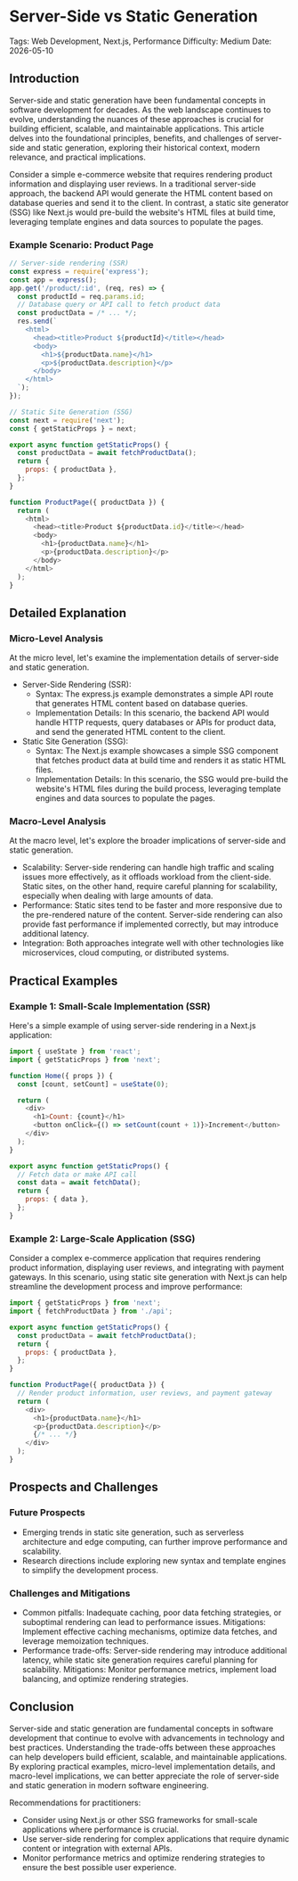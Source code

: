 # Server-Side vs Static Generation
Tags: Web Development, Next.js, Performance
Difficulty: Medium
Date: 2026-05-10

## Introduction

Server-side and static generation have been fundamental concepts in software development for decades. As the web landscape continues to evolve, understanding the nuances of these approaches is crucial for building efficient, scalable, and maintainable applications. This article delves into the foundational principles, benefits, and challenges of server-side and static generation, exploring their historical context, modern relevance, and practical implications.

Consider a simple e-commerce website that requires rendering product information and displaying user reviews. In a traditional server-side approach, the backend API would generate the HTML content based on database queries and send it to the client. In contrast, a static site generator (SSG) like Next.js would pre-build the website's HTML files at build time, leveraging template engines and data sources to populate the pages.

### Example Scenario: Product Page
```javascript
// Server-side rendering (SSR)
const express = require('express');
const app = express();
app.get('/product/:id', (req, res) => {
  const productId = req.params.id;
  // Database query or API call to fetch product data
  const productData = /* ... */;
  res.send(`
    <html>
      <head><title>Product ${productId}</title></head>
      <body>
        <h1>${productData.name}</h1>
        <p>${productData.description}</p>
      </body>
    </html>
  `);
});

// Static Site Generation (SSG)
const next = require('next');
const { getStaticProps } = next;

export async function getStaticProps() {
  const productData = await fetchProductData();
  return {
    props: { productData },
  };
}

function ProductPage({ productData }) {
  return (
    <html>
      <head><title>Product ${productData.id}</title></head>
      <body>
        <h1>{productData.name}</h1>
        <p>{productData.description}</p>
      </body>
    </html>
  );
}
```
## Detailed Explanation

### Micro-Level Analysis

At the micro level, let's examine the implementation details of server-side and static generation.

* Server-Side Rendering (SSR):
	+ Syntax: The express.js example demonstrates a simple API route that generates HTML content based on database queries.
	+ Implementation Details: In this scenario, the backend API would handle HTTP requests, query databases or APIs for product data, and send the generated HTML content to the client.
* Static Site Generation (SSG):
	+ Syntax: The Next.js example showcases a simple SSG component that fetches product data at build time and renders it as static HTML files.
	+ Implementation Details: In this scenario, the SSG would pre-build the website's HTML files during the build process, leveraging template engines and data sources to populate the pages.

### Macro-Level Analysis

At the macro level, let's explore the broader implications of server-side and static generation.

* Scalability: Server-side rendering can handle high traffic and scaling issues more effectively, as it offloads workload from the client-side. Static sites, on the other hand, require careful planning for scalability, especially when dealing with large amounts of data.
* Performance: Static sites tend to be faster and more responsive due to the pre-rendered nature of the content. Server-side rendering can also provide fast performance if implemented correctly, but may introduce additional latency.
* Integration: Both approaches integrate well with other technologies like microservices, cloud computing, or distributed systems.

## Practical Examples

### Example 1: Small-Scale Implementation (SSR)

Here's a simple example of using server-side rendering in a Next.js application:
```javascript
import { useState } from 'react';
import { getStaticProps } from 'next';

function Home({ props }) {
  const [count, setCount] = useState(0);

  return (
    <div>
      <h1>Count: {count}</h1>
      <button onClick={() => setCount(count + 1)}>Increment</button>
    </div>
  );
}

export async function getStaticProps() {
  // Fetch data or make API call
  const data = await fetchData();
  return {
    props: { data },
  };
}
```
### Example 2: Large-Scale Application (SSG)

Consider a complex e-commerce application that requires rendering product information, displaying user reviews, and integrating with payment gateways. In this scenario, using static site generation with Next.js can help streamline the development process and improve performance:
```javascript
import { getStaticProps } from 'next';
import { fetchProductData } from './api';

export async function getStaticProps() {
  const productData = await fetchProductData();
  return {
    props: { productData },
  };
}

function ProductPage({ productData }) {
  // Render product information, user reviews, and payment gateway
  return (
    <div>
      <h1>{productData.name}</h1>
      <p>{productData.description}</p>
      {/* ... */}
    </div>
  );
}
```
## Prospects and Challenges

### Future Prospects

* Emerging trends in static site generation, such as serverless architecture and edge computing, can further improve performance and scalability.
* Research directions include exploring new syntax and template engines to simplify the development process.

### Challenges and Mitigations

* Common pitfalls: Inadequate caching, poor data fetching strategies, or suboptimal rendering can lead to performance issues. Mitigations: Implement effective caching mechanisms, optimize data fetches, and leverage memoization techniques.
* Performance trade-offs: Server-side rendering may introduce additional latency, while static site generation requires careful planning for scalability. Mitigations: Monitor performance metrics, implement load balancing, and optimize rendering strategies.

## Conclusion

Server-side and static generation are fundamental concepts in software development that continue to evolve with advancements in technology and best practices. Understanding the trade-offs between these approaches can help developers build efficient, scalable, and maintainable applications. By exploring practical examples, micro-level implementation details, and macro-level implications, we can better appreciate the role of server-side and static generation in modern software engineering.

Recommendations for practitioners:

* Consider using Next.js or other SSG frameworks for small-scale applications where performance is crucial.
* Use server-side rendering for complex applications that require dynamic content or integration with external APIs.
* Monitor performance metrics and optimize rendering strategies to ensure the best possible user experience.